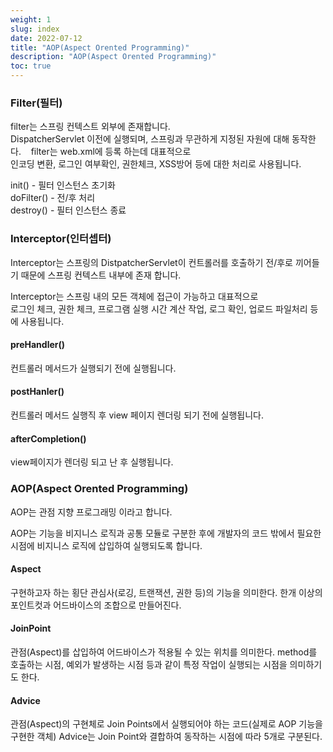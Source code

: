```yaml
---
weight: 1
slug: index
date: 2022-07-12
title: "AOP(Aspect Orented Programming)"
description: "AOP(Aspect Orented Programming)"
toc: true
---
```



### Filter(필터)

filter는 스프링 컨텍스트 외부에 존재합니다.<br>
DispatcherServlet 이전에 실행되며, 스프링과 무관하게 지정된 자원에 대해 동작한다.
  
filter는 web.xml에 등록 하는데 대표적으로<br>
인코딩 변환, 로그인 여부확인, 권한체크, XSS방어 등에 대한 처리로 사용됩니다.

init() - 필터 인스턴스 초기화<br>
doFilter() - 전/후 처리<br>
destroy() - 필터 인스턴스 종료


### Interceptor(인터셉터)

Interceptor는 스프링의 DistpatcherServlet이 컨트롤러를 호출하기 전/후로 끼어들기 때문에 스프링 컨텍스트 내부에 존재 합니다.

Interceptor는 스프링 내의 모든 객체에 접근이 가능하고 대표적으로<br>
로그인 체크, 권한 체크, 프로그램 실행 시간 계산 작업, 로그 확인, 업로드 파일처리 등에 사용됩니다.


#### preHandler()
컨트롤러 메서드가 실행되기 전에 실행됩니다.

#### postHanler()
컨트롤러 메서드 실행직 후 view 페이지 렌더링 되기 전에 실행됩니다.

#### afterCompletion()
view페이지가 렌더링 되고 난 후 실행됩니다.


### AOP(Aspect Orented Programming)

AOP는 관점 지향 프로그래밍 이라고 합니다.

AOP는 기능을 비지니스 로직과 공통 모듈로 구분한 후에 개발자의 코드 밖에서 필요한 시점에 비지니스 로직에 삽입하여 실행되도록 합니다.<br>

#### Aspect
구현하고자 하는 횡단 관심사(로깅, 트랜잭션, 권한 등)의 기능을 의미한다.
한개 이상의 포인트컷과 어드바이스의 조합으로 만들어진다.
 
#### JoinPoint
관점(Aspect)를 삽입하여 어드바이스가 적용될 수 있는 위치를 의미한다.
method를 호출하는 시점, 예외가 발생하는 시점 등과 같이 특정 작업이 실행되는 시점을 의미하기도 한다.
 
#### Advice
관점(Aspect)의 구현체로 Join Points에서 실행되어야 하는 코드(실제로 AOP 기능을 구현한 객체)
Advice는 Join Point와 결합하여 동작하는 시점에 따라 5개로 구분된다.